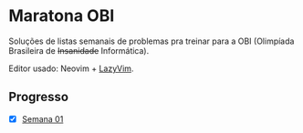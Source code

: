 # Maratona OBI

Soluções de listas semanais de problemas pra treinar para a OBI (Olimpíada Brasileira de ~~Insanidade~~ Informática).

Editor usado: Neovim + [LazyVim](https://github.com/LazyVim/LazyVim).

## Progresso
- [x] [Semana 01](semana01/)
